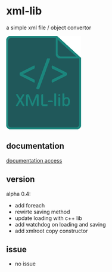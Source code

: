 # xml-lib
a simple xml file / object convertor

![xml-lib logo.](https://github.com/davidporras31/xml-lib/blob/202beb8fb3dcda28a73f3606b5a8e9d1e9ec4804/logo.png)


## documentation
[documentation access](https://github.com/davidporras31/xml-lib/wiki)

## version
alpha 0.4:
- add foreach
- rewirte saving method
- update loading with c++ lib
- add watchdog on loading and saving
- add xmlroot copy constructor

## issue
- no issue
